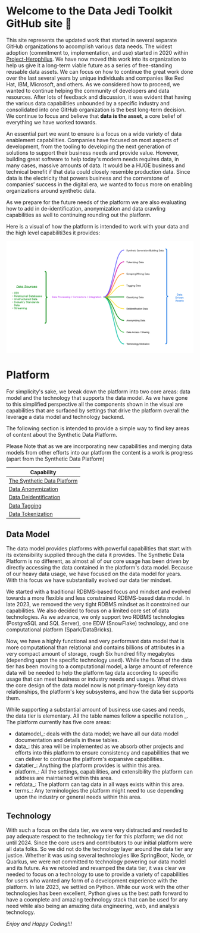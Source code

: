 # Welcome to the Data Jedi Toolkit GitHub site 👋
This site represents the updated work that started in several separate GitHub organizations to accomplish various data needs. 
The widest adoption (commitment to, implementation, and use) started in 2020 within [Project-Herophilus](https://github.com/Project-Herophilus/). 
We have now moved this work into its organization to help us give it a long-term viable future as a series of free-standing reusable data assets. 
We can focus on how to continue the great work done over the last several years by unique individuals and companies like Red Hat, IBM, Microsoft, and others.
As we considered how to proceed, we wanted to continue helping the community of developers and data resources. 
After lots of feedback and discussion, it was evident that having the various data capabilities unbounded by a specific industry and consolidated into
one GitHub organization is the best long-term decision. We continue to focus and believe that <b>data is the asset</b>, a core belief of everything we have worked towards. 

An essential part we want to ensure is a focus on a wide variety of data enablement capabilities. Companies have focused on most aspects of development, from the tooling to developing the next generation of solutions to support their business needs and provide value. However, building great software to help today's modern needs requires data, in many cases, massive amounts of data. It would be a HUGE business and technical
benefit if that data could closely resemble production data. Since data is the electricity that powers business and the
cornerstone of companies’ success in the digital era, we wanted to focus more on enabling
organizations around synthetic data.

As we prepare for the future needs of the platform we are also evaluating how to add in de-identification, anonymization and data crawling capabilities as well to
continuing rounding out the platform.

Here is a visual of how the platform is intended to work with your data and the high level capabiliti3es it provides:

![Capabilities](Data-Jedi-Toolkit.png)

# Platform
For simplicity's sake, we break down the platform into two core areas: data model and the 
technology that supports the data model. As we have gone to this simplified perspective all
the components shown in the visual are capabilities that are surfaced by settings that drive the
platform overall the leverage a data model and technology backend.

The following section is intended to provide a simple way to find key areas of content about the Synthetic Data Platform.

Please Note that as we are incorporating new capabilities and merging data models from other
efforts into our platform the content is a work is progress (apart from the Synthetic Data Platform)

| Capability                                                                   | 
|------------------------------------------------------------------------------|
| <a href="./SyntheticData.md" target="_blank">The Synthetic Data Platform</a> |
| <a href="./AnonymizingData.md" target="_blank">Data Anonymization</a>        |
| <a href="./DeidentifyingData.md" target="_blank">Data Deidentification</a>   |
| <a href="./TaggingData.md" target="_blank">Data Tagging</a>                  |
| <a href="./TokenizeData.md" target="_blank">Data Tokenization</a>            |

## Data Model
The data model provides platforms with powerful capabilities that start with its extensibility 
supplied through the data it provides. The Synthetic Data Platform is no different,  as almost all of 
our core usage has been driven by directly accessing the data contained in the 
platform's data model. Because of our heavy data usage, we have focused on the data model for years.
With this focus we have substantially evolved our data tier mindset. 

We started with a traditional RDBMS-based focus and mindset and evolved towards a 
more flexible and less constrained RDBMS-based data model. In late 2023, we removed the 
very tight RDBMS mindset as it constrained our capabilities. We also 
decided to focus on a limited core set of data technologies. As we advance, we only support 
two RDBMS technologies (PostgreSQL and SQL Server), one EDW (SnowFlake) technology, and one computational platform (Spark/DataBricks). 

Now, we have a highly functional and very performant data model that is more computational 
than relational and contains billions of attributes in a very compact amount of storage, rough 
Six hundred fifty megabytes (depending upon the specific technology used). While the focus of the data tier 
has been moving to a computational model, a large amount of reference data
will be needed to help the platform tag data according to specific usage that can meet business or industry 
needs and usages. What drives the core design of the data model now is not primary-foreign 
key data relationships, the platform's key subsystems, and how the data tier supports them. 

While supporting a substantial amount of business use cases and needs, the data tier is elementary.
All the table names follow a specific notation <core area>_<capability>. The platform currently 
has five core areas:
- datamodel_<capability>: deals with the data model; we have all our data model documentation and details in these tables.
- data_<capability>: this area will be implemented as we absorb other projects and efforts into this platform to ensure consistency
  and capabilities that we can deliver to continue the platform's expansive capabilities.
- datatier_<capability>: Anything the platform provides is within this area.
- platform_<capability>: All the settings, capabilities, and extensibility the platform can address are maintained within this area.
- refdata_<capability>: The platform can tag data in all ways exists within this area.
- terms_<capability>: Any terminologies the platform might need to use depending upon the industry or general needs within this area.

## Technology
With such a focus on the data tier, we were very distracted and needed to pay adequate respect to the technology tier for this 
platform; we did not until 2024. Since the core users and contributors to our initial platform were 
all data folks. So we did not do the technology layer around the data tier any justice. Whether it
was using several technologies like SpringBoot, Node, or Quarkus, we were not committed to 
technology powering our data model and its future. As we retooled and revamped the data tier, 
it was clear we needed to focus on a technology to use to provide a variety of capabilities for 
users who wanted any form of a development experience with the platform. In late 2023, we 
settled on Python. While our work with the other technologies has been excellent, Python 
gives us the best path forward to have a coomplete and amazing technology stack that can 
be used for any need while also being an amazing data engineering, web, and analysis technology.


*Enjoy and Happy Coding!!!*

<!--

**Here are some ideas to get you started:**

🙋‍♀️ A short introduction - what is your organization all about?
🌈 Contribution guidelines - how can the community get involved?
👩‍💻 Useful resources - where can the community find your docs? Is there anything else the community should know?
🍿 Fun facts - what does your team eat for breakfast?
🧙 Remember, you can do mighty things with the power of [Markdown](https://docs.github.com/github/writing-on-github/getting-started-with-writing-and-formatting-on-github/basic-writing-and-formatting-syntax)
-->
